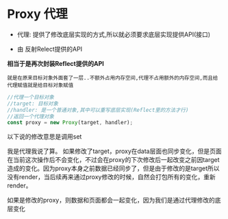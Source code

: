 # Proxy 代理

- 代理: 提供了修改底层实现的方式,所以就必须要求底层实现提供API(接口)

- 由 反射Relect提供的API

**相当于是再次封装Reflect提供的API**

`就是在原来目标对象外面套了一层..不额外占用内存空间,代理不占用额外的内存空间,而且给代理赋值就是给目标对象赋值`

```js
//代理一个目标对象
//target: 目标对象
//handler: 是一个普通对象,其中可以重写底层实现(Reflect里的方法才行)
//返回一个代理对象
const proxy = new Proxy(target, handler);
```

以下说的修改意思是调用set

我是代理我说了算。 如果修改了target，proxy在data层面也同步变化，但是页面在当前这次操作后不会变化，不过会在proxy的下次修改后一起改变之前因target造成的变化。因为proxy本身之前数据已经同步了，但是由于修改的是target所以没有render，当后续再来通过proxy修改的时候，自然会打包所有的变化，重新render。

如果是修改的proxy，则数据和页面都会一起变化，因为我们是通过代理修改的底层变化
